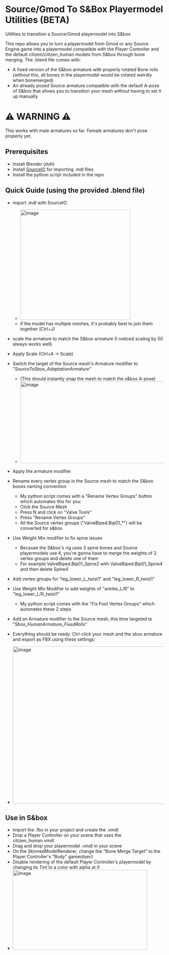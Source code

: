 # Source/Gmod To S&Box Playermodel Utilities (BETA)
Utilities to transition a Source/Gmod playermodel into S&amp;box

This repo allows you to turn a playermodel from Gmod or any Source Engine game into a playermodel compatible with the Player Controller and the default citizen/citizen_human models from S&box through bone merging.
The .blend file comes with:
- A fixed version of the S&box armature with properly rotated Bone rolls (without this, all bones in the playermodel would be rotated weirdly when bonemerged)
- An already posed Source armature compatible with the default A-pose of S&box that allows you to transition your mesh without having to set it up manually

# ⚠️ WARNING ⚠️
This works with male armatures so far. Female armatures don't pose properly yet.

## Prerequisites
- Install Blender (duh)
- Install [SourceIO](https://github.com/REDxEYE/SourceIO) for importing .mdl files
- Install the python script included in the repo

## Quick Guide (using the provided .blend file)
- import .mdl with SourceIO
    - <img height="350" alt="image" src="https://github.com/user-attachments/assets/9509753f-8e7a-478e-a15d-3c82a08fbe64" />
    - if the model has multiple meshes, it's probably best to join them together (Ctrl+J)
- scale the armature to match the S&box armature (I noticed scaling by 50 always works well)
- Apply Scale (Ctrl+A -> Scale)
- Switch the target of the Source mesh's Armature modifier to "*SourceToSbox_AdaptationArmature*"
  - (This should instantly snap the mesh to match the s&box A-pose)
  - <img width="653" height="260" alt="image" src="https://github.com/user-attachments/assets/bf2fdba1-52a1-4d17-aaa9-61802acbf24e" />

- Apply the armature modifier
- Rename every vertex group in the Source mesh to match the S&box bones naming convention
  - My python script comes with a "Rename Vertex Groups" button which automates this for you:
  - Click the Source Mesh
  - Press N and click on "Valve Tools"
  - Press "Rename Vertex Groups"
  - All the Source vertex groups ("ValveBiped.Bip01_*") will be converted for s&box
- Use Weight Mix modifier to fix spine issues
  - Because the S&box's rig uses 3 spine bones and Source playermodels use 4, you're gonna have to merge the weights of 2 vertex groups and delete one of them
  - For example ValveBiped.Bip01_Spine2 with ValveBiped.Bip01_Spine4 and then delete Spine4
- Add vertex groups for "leg_lower_L_twist1" and "leg_lower_R_twist1"
- Use Weight Mix Modifier to add weights of "ankles_L/R" to "leg_lower_L/R_twist1"
  - My python script comes with the "Fix Foot Vertex Groups" which automates these 2 steps
- Add an Armature modifier to the Source mesh, this time targeted to "*Sbox_HumanArmature_FixedRolls*"
- Everything should be ready. Ctrl-click your mesh and the sbox armature and export as FBX using these settings:
- <img height="500" alt="image" src="https://github.com/user-attachments/assets/faee66f0-86a9-4328-9360-fc8937b4e7d1" />

## Use in S&box
- Import the .fbx in your project and create the .vmdl
- Drop a Player Controller on your scene that uses the citizen_human.vmdl
- Drag and drop your playermodel .vmdl in your scene
- On the SkinnedModelRenderer, change the "Bone Merge Target" to the Player Controller's "Body" gameobject
- Disable rendering of the default Player Controller's playermodel by changing its Tint to a color with alpha at 0
- <img width="427" height="254" alt="image" src="https://github.com/user-attachments/assets/1ab0ef12-8c86-4405-a10b-ad2bf169d0ff" />



